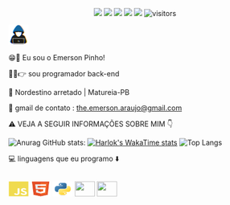 <!--   my-icons -->
<p align="center">
    <a href="https://github.com/Emerson10110/Emerson10110"><img src="https://img.shields.io/badge/status-updating-brightgreen.svg"></a>
    <a href="https://github.com/python/cpython"><img src="https://img.shields.io/badge/Python-3.12-FF1493.svg"></a>
    <a href="https://github.com/Emerson10110/Emerson10110/graphs/contributors"><img src="https://img.shields.io/github/contributors/Emerson10110/Emerson10110?color=blue"></a>
    <a href="https://github.com/Emerson10110/Emerson10110/stargazers"><img src="https://img.shields.io/github/stars/Emerson10110/Emerson10110 svg?logo=github"></a>
    <a href="https://github.com/Emerson10110/Emerson10110/network/members"><img src="https://img.shields.io/github/forksh/Emerson10110/Emerson10110.svg?color=blue&logo=github"></a>
    <img src="https://visitor-badge.laobi.icu/badge?page_id=Emerson10110.Emerson10110" alt="visitors"/>   
</p>
  
<!--   my-skils -->
<img src = "https://github.com/0xAbdulKhalid/0xAbdulKhalid/raw/main/assets/mdImages/about_me.gif" width = 40px />

😁👋 Eu sou o Emerson Pinho! 

🧑‍💻👉 sou programador back-end

🌵 Nordestino arretado | Matureia-PB

📧 gmail de contato : the.emerson.araujo@gmail.com 

⚠️ VEJA A SEGUIR INFORMAÇÕES SOBRE MIM 👇

![Anurag GitHub stats:](https://github-readme-stats.vercel.app/api?username=Emerson10110&show_icons=true&theme=dark)
[![Harlok's WakaTime stats](https://github-readme-stats.vercel.app/api/wakatime?username=Emerson10110)](https://whatsapp.com/channel/0029VaIaixSISTkI6AtJSk3T)
![Top Langs](https://github-readme-stats.vercel.app/api/top-langs/?username=Emerson10110&hide_progress=true)

💻 linguagens que eu programo ⬇️

<div style="display: inline_block"><br>
  <img align="center" alt="Rafa-Js" height="30" width="40" src="https://raw.githubusercontent.com/devicons/devicon/master/icons/javascript/javascript-plain.svg">
  <img align="center" alt="Rafa-HTML" height="30" width="40" src="https://raw.githubusercontent.com/devicons/devicon/master/icons/html5/html5-original.svg">
  <img align="center" alt="Rafa-Python" height="30" width="40" src="https://raw.githubusercontent.com/devicons/devicon/master/icons/python/python-original.svg">
 <img align="center" height="30" width="40" src="https://cdn.jsdelivr.net/gh/devicons/devicon@latest/icons/java/java-plain-wordmark.svg">
<img align="center" height="30" width="40" src="https://cdn.jsdelivr.net/gh/devicons/devicon@latest/icons/php/php-original.svg" /><p align="center">
    

